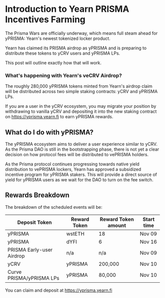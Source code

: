 # Introduction to Yearn PRISMA Incentives Farming

The Prisma Wars are officially underway, which means full steam ahead for yPRISMA: Yearn's newest tokenized locker product.

Yearn has claimed its PRISMA airdrop as yPRISMA and is preparing to distribute these tokens to yCRV users and yPRISMA LPs. 

This post will outline exactly how that will work.

### What's happening with Yearn's veCRV Airdrop?

The roughly 280,000 yPRISMA tokens minted from Yearn's airdrop claim will be distributed across two simple staking contracts: yCRV and yPRISMA LPs.

If you are a user in the yCRV ecosystem, you may migrate your position by withdrawing to vanilla yCRV and depositing it into the new staking contract on https://yprisma.yearn.fi to earn yPRISMA rewards.

## What do I do with yPRISMA?

The yPRISMA ecosystem aims to deliver a user experience similar to yCRV. As the Prisma DAO is still in the bootstrapping phase, there is not yet a clear decision on how protocol fees will be distributed to vePRISMA holders.

As the Prisma protocol continues progressing towards native yield distribution to vePRISMA lockers, Yearn has approved a subsidized incentive program for yPRISMA stakers. This will provide a direct source of yield for yPRISMA users as we wait for the DAO to turn on the fee switch.

## Rewards Breakdown

The breakdown of the scheduled events will be:

| Deposit Token             | Reward Token | Reward Token amount | Start time            |
| ------------------------- | ------------ | ------------------- |-----------------------|
| yPRISMA                   | wstETH       | 18                  | Nov 09                |
| yPRISMA                   | dYFI         | 6                   | Nov 16                |
| PRISMA Early-user Airdrop | n/a          | n/a                 | Nov 09                |
| yCRV                      | yPRISMA      | 200,000             | Nov 10                |
| Curve PRISMA/yPRISMA LPs  | yPRISMA      | 80,000              | Nov 10                |

You can claim and deposit at https://yprisma.yearn.fi
